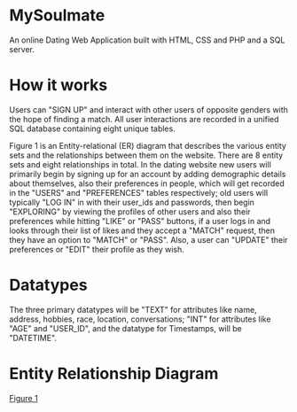 # MySoulmate
An online Dating Web Application built with HTML, CSS and PHP and a SQL server.
# How it works
Users can "SIGN UP" and interact with other users of opposite genders with the hope of finding a match. 
All user interactions are recorded in a unified SQL database containing eight unique tables. 

Figure 1 is an Entity-relational (ER) diagram that describes the various entity sets and the relationships between them on the website. There are 8 entity sets and eight relationships in total. In the dating website new users will primarily begin by signing up for an account by adding demographic details about themselves, also their preferences in people, which will get recorded in the "USERS" and "PREFERENCES" tables respectively; old users will typically "LOG IN" in with their user_ids and passwords, then begin "EXPLORING" by viewing the profiles of other users and also their preferences while hitting "LIKE" or "PASS" buttons, if a user logs in and looks through their list of likes and they accept a "MATCH" request, then they have an option to "MATCH" or "PASS". Also, a user can "UPDATE" their preferences or "EDIT" their profile as they wish. 
# Datatypes
The three primary datatypes will be "TEXT" for attributes like name, address, hobbies, race, location, conversations; "INT" for attributes like "AGE" and "USER_ID", and the datatype for Timestamps, will be "DATETIME".
# Entity Relationship Diagram
[Figure 1](ER_model.png)
